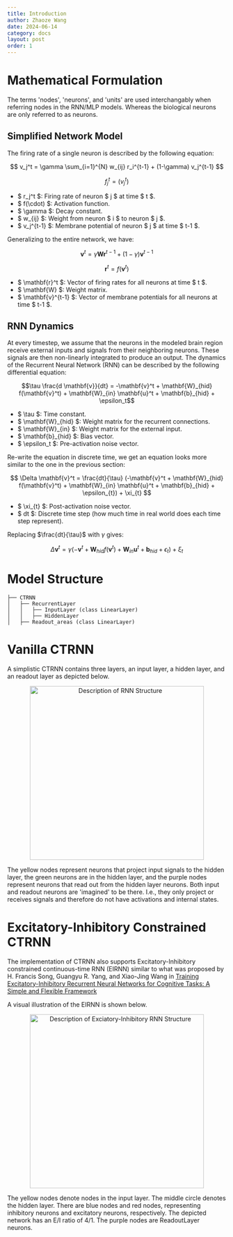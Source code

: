 ```yaml
---
title: Introduction
author: Zhaoze Wang
date: 2024-06-14
category: docs
layout: post
order: 1
---
```


# Mathematical Formulation

The terms 'nodes', 'neurons', and 'units' are used interchangably when referring nodes in the RNN/MLP models. Whereas the biological neurons are only referred to as neurons.

## Simplified Network Model

The firing rate of a single neuron is described by the following equation:

$$ v_j^t = \gamma \sum_{i=1}^{N} w_{ij} r_i^{t-1} + (1-\gamma) v_j^{t-1} $$

$$ f_j^t = \left( v_j^t \right) $$

- $ r_j^t $: Firing rate of neuron $ j $ at time $ t $.
- $ f(\cdot) $: Activation function.
- $ \gamma $: Decay constant.
- $ w_{ij} $: Weight from neuron $ i $ to neuron $ j $.
- $ v_j^{t-1} $: Membrane potential of neuron $ j $ at time $ t-1 $.


Generalizing to the entire network, we have:

$$ \mathbf{v}^t = \gamma \mathbf{W} \mathbf{r}^{t-1} + (1-\gamma) \mathbf{v}^{t-1} $$

$$ \mathbf{r}^t = f\left( \mathbf{v}^t \right) $$

- $ \mathbf{r}^t $: Vector of firing rates for all neurons at time $ t $.
- $ \mathbf{W} $: Weight matrix.
- $ \mathbf{v}^{t-1} $: Vector of membrane potentials for all neurons at time $ t-1 $.

## RNN Dynamics
At every timestep, we assume that the neurons in the modeled brain region receive external inputs and signals from their neighboring neurons. These signals are then non-linearly integrated to produce an output. The dynamics of the Recurrent Neural Network (RNN) can be described by the following differential equation:

$$\tau \frac{d \mathbf{v}}{dt} = -\mathbf{v}^t + \mathbf{W}_{hid} f(\mathbf{v}^t) + \mathbf{W}_{in} \mathbf{u}^t + \mathbf{b}_{hid} + \epsilon_t$$

- $ \tau $: Time constant.
- $ \mathbf{W}_{hid} $: Weight matrix for the recurrent connections.
- $ \mathbf{W}_{in} $: Weight matrix for the external input.
- $ \mathbf{b}_{hid} $: Bias vector.
- $ \epsilon_t $: Pre-activation noise vector.

Re-write the equation in discrete time, we get an equation looks more similar to the one in the previous section:

$$
\Delta \mathbf{v}^t = \frac{dt}{\tau} (-\mathbf{v}^t + \mathbf{W}_{hid} f(\mathbf{v}^t) + \mathbf{W}_{in} \mathbf{u}^t + \mathbf{b}_{hid} + \epsilon_{t}) + \xi_{t}
$$

- $ \xi_{t} $: Post-activation noise vector.
- $ dt $: Discrete time step (how much time in real world does each time step represent).

Replacing $\frac{dt}{\tau}$ with $\gamma$ gives:

$$
\Delta \mathbf{v}^t = \gamma (-\mathbf{v}^t + \mathbf{W}_{hid} f(\mathbf{v}^t) + \mathbf{W}_{in} \mathbf{u}^t + \mathbf{b}_{hid} + \epsilon_{t}) + \xi_{t}
$$


# Model Structure
```
├── CTRNN
│   ├── RecurrentLayer
│   │   ├── InputLayer (class LinearLayer)
│   │   ├── HiddenLayer
│   ├── Readout_areas (class LinearLayer)
```


# Vanilla CTRNN
A simplistic CTRNN contains three layers, an input layer, a hidden layer, and an readout layer as depicted below.

<p align="center">
  <img src="{{ '/assets/images/basics/RNN_structure.png' | relative_url }}" width="400" alt="Description of RNN Structure">
</p>

The yellow nodes represent neurons that project input signals to the hidden layer, the green neurons are in the hidden layer, and the purple nodes represent neurons that read out from the hidden layer neurons. Both input and readout neurons are 'imagined' to be there. I.e., they only project or receives signals and therefore do not have activations and internal states.

# Excitatory-Inhibitory Constrained CTRNN
The implementation of CTRNN also supports Excitatory-Inhibitory constrained continuous-time RNN (EIRNN) similar to what was proposed by H. Francis Song, Guangyu R. Yang, and Xiao-Jing Wang in [Training Excitatory-Inhibitory Recurrent Neural Networks for Cognitive Tasks: A Simple and Flexible Framework](https://doi.org/10.1371/journal.pcbi.1004792)

A visual illustration of the EIRNN is shown below.

<p align="center">
  <img src="{{ '/assets/images/basics/EIRNN_structure.png' | relative_url }}" width="400" alt="Description of Exciatory-Inhibitory RNN Structure">
</p>

The yellow nodes denote nodes in the input layer. The middle circle denotes the hidden layer. There are blue nodes and red nodes, representing inhibitory neurons and excitatory neurons, respectively. The depicted network has an E/I ratio of 4/1. The purple nodes are ReadoutLayer neurons.
